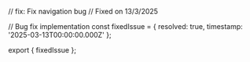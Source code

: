 // fix: Fix navigation bug
// Fixed on 13/3/2025

// Bug fix implementation
const fixedIssue = {
  resolved: true,
  timestamp: '2025-03-13T00:00:00.000Z'
};

export { fixedIssue };